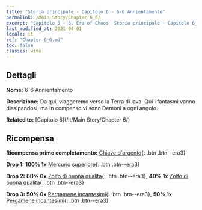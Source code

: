```yaml
---
title: "Storia principale - Capitolo 6 - 6-6 Annientamento"
permalink: /Main Story/Chapter 6_6/
excerpt: "Capitolo 6 - 6. Era of Chaos  Storia principale - Capitolo 6_6. 6-6 Annientamento"
last_modified_at: 2021-04-01
locale: it
ref: "Chapter 6_6.md"
toc: false
classes: wide
---
```


## Dettagli

 **Nome:** 6-6 Annientamento

 **Descrizione:** Da qui, viaggeremo verso la Terra di lava. Qui i fantasmi vanno dissipandosi, ma in compenso vi sono Demoni a ogni angolo.

 **Related to:** [Capitolo 6](/it/Main Story/Chapter 6/)

## Ricompensa

 **Ricompensa primo completamento:** [Chiave d'argento](/it/Items/con_693/){: .btn .btn--era3}

 **Drop 1:** **100% 1x** [Mercurio superiore](/it/Items/mat_21/){: .btn .btn--era3}

 **Drop 2:** **60% 0x** [Zolfo di buona qualità](/it/Items/mat_15/){: .btn .btn--era3}, **40% 1x** [Zolfo di buona qualità](/it/Items/mat_15/){: .btn .btn--era3}

 **Drop 3:** **50% 0x** [Pergamene incantesimi](/it/Items/con_694/){: .btn .btn--era3}, **50% 1x** [Pergamene incantesimi](/it/Items/con_694/){: .btn .btn--era3}

